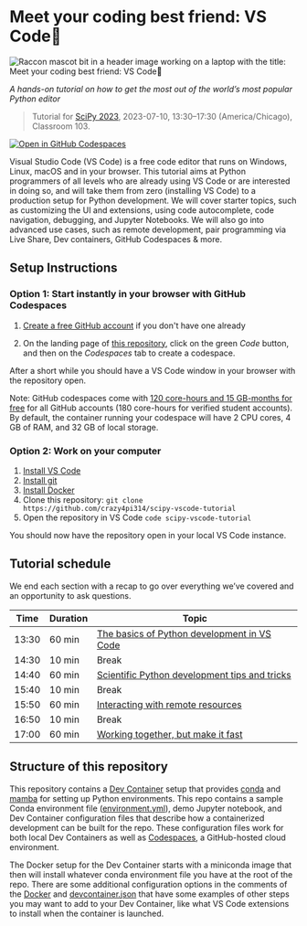 # Meet your coding best friend: VS Code💖
![Raccon mascot bit in a header image working on a laptop with the title: Meet your coding best friend: VS Code💖](static/image.png)

_A hands-on tutorial on how to get the most out of the world’s most popular Python editor_ 

> Tutorial for [SciPy 2023](https://cfp.scipy.org/2023/talk/RKV3PZ/), 2023-07-10, 13:30–17:30 (America/Chicago), Classroom 103.

[![Open in GitHub Codespaces](https://github.com/codespaces/badge.svg)](https://codespaces.new/crazy4pi314/scipy-vscode-tutorial?quickstart=1)

Visual Studio Code (VS Code) is a free code editor that runs on Windows, Linux, macOS and in your browser. This tutorial aims at Python programmers of all levels who are already using VS Code or are interested in doing so, and will take them from zero (installing VS Code) to a production setup for Python development. We will cover starter topics, such as customizing the UI and extensions, using code autocomplete, code navigation, debugging, and Jupyter Notebooks. We will also go into advanced use cases, such as remote development, pair programming via Live Share, Dev containers, GitHub Codespaces & more.

## Setup Instructions

### **Option 1:** Start instantly in your browser with GitHub Codespaces

1. [Create a free GitHub account](https://github.com/join) if you don't have one already

1. On the landing page of [this repository](https://github.com/crazy4pi314/scipy-vscode-tutorial), click on the green _Code_ button, and then on the _Codespaces_ tab to create a codespace.

After a short while you should have a VS Code window in your browser with the repository open.

Note: GitHub codespaces come with [120 core-hours and 15 GB-months for free](https://docs.github.com/en/billing/managing-billing-for-github-codespaces/about-billing-for-github-codespaces) for all GitHub accounts (180 core-hours for verified student accounts).
By default, the container running your codespace will have 2 CPU cores, 4 GB of RAM, and 32 GB of local storage.

### **Option 2:** Work on your computer

1. [Install VS Code](https://code.visualstudio.com/download)
1. [Install git](https://github.com/git-guides/install-git)
1. [Install Docker](https://docs.docker.com/engine/install/)
1. Clone this repository:  `git clone https://github.com/crazy4pi314/scipy-vscode-tutorial`
1. Open the repository in VS Code `code scipy-vscode-tutorial`

You should now have the repository open in your local VS Code instance.

## Tutorial schedule

We end each section with a recap to go over everything we’ve covered and an opportunity to ask questions.

| Time  | Duration | Topic                  |
|-------|----------|------------------------|
| 13:30 | 60 min   | [The basics of Python development in VS Code](1-basics.md)        |
| 14:30 | 10 min   | Break                  |
| 14:40 | 60 min   | [Scientific Python development tips and tricks](2-devtips.md)       |
| 15:40 | 10 min   | Break                  |
| 15:50 | 60 min   | [Interacting with remote resources](3-remote.md)        |
| 16:50 | 10 min   | Break                  |
| 17:00 | 60 min   | [Working together, but make it fast](4-collaboration.md) |

## Structure of this repository

This repository contains a [Dev Container](https://containers.dev/) setup that provides [conda](https://github.com/conda/conda) and [mamba](https://github.com/mamba-org/mamba) for setting up Python environments.
This repo contains a sample Conda environment file ([environment.yml](environment.yml)), demo Jupyter notebook, and Dev Container configuration files that describe how a containerized development can be built for the repo.
These configuration files work for both local Dev Containers as well as [Codespaces](https://github.com/features/codespaces), a GitHub-hosted cloud environment.

The Docker setup for the Dev Container starts with a miniconda image that then will install whatever conda environment file you have at the root of the repo.
There are some additional configuration options in the comments of the [Docker](.devcontainer/Dockerfile) and [devcontainer.json](.devcontainer/devcontainer.json) that have some examples of other steps you may want to add to your Dev Container, like what VS Code extensions to install when the container is launched.
